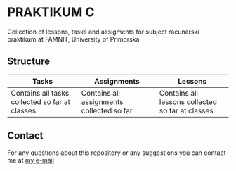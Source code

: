 # PRAKTIKUM C

Collection of lessons, tasks and assigments for subject racunarski praktikum at FAMNIT, University of Primorska

## Structure

| Tasks | Assignments | Lessons |
| --- | --- | --- |
| Contains all tasks collected so far at classes | Contains all assignments collected so far | Contains all lessons collected so far at classes |

## Contact

For any questions about this repository or any suggestions you can contact me at [my e-mail](mailto:realthiccvader@gmail.com?subject=[Github]%20PraktikumC)
